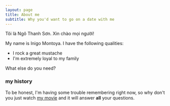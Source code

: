 ```yaml
---
layout: page
title: About me
subtitle: Why you'd want to go on a date with me
---
```


Tôi là Ngô Thanh Sơn. Xin chào mọi người!

My name is Inigo Montoya. I have the following qualities:

- I rock a great mustache
- I'm extremely loyal to my family

What else do you need?

### my history

To be honest, I'm having some trouble remembering right now, so why don't you just watch [my movie](http://en.wikipedia.org/wiki/The_Princess_Bride_%28film%29) and it will answer **all** your questions.
